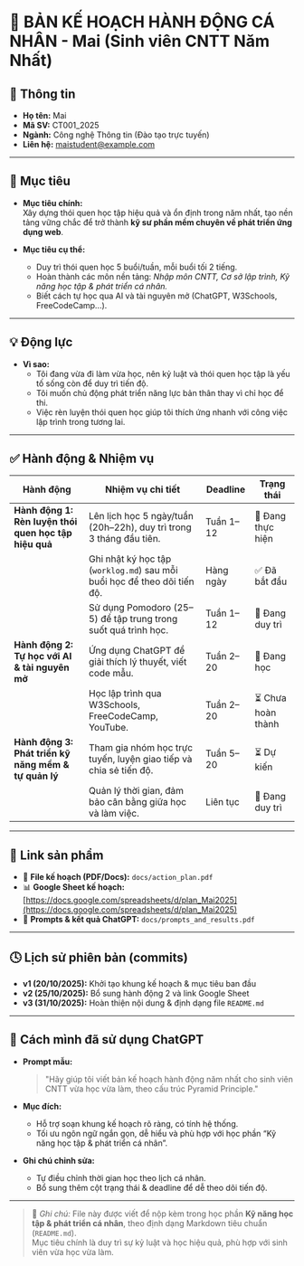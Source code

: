 # 🧭 BẢN KẾ HOẠCH HÀNH ĐỘNG CÁ NHÂN - Mai (Sinh viên CNTT Năm Nhất)

## 📌 Thông tin
- **Họ tên:** Mai  
- **Mã SV:** CT001_2025  
- **Ngành:** Công nghệ Thông tin (Đào tạo trực tuyến)  
- **Liên hệ:** maistudent@example.com  

---

## 🎯 Mục tiêu
- **Mục tiêu chính:**  
  Xây dựng thói quen học tập hiệu quả và ổn định trong năm nhất, tạo nền tảng vững chắc để trở thành **kỹ sư phần mềm chuyên về phát triển ứng dụng web**.  

- **Mục tiêu cụ thể:**  
  - Duy trì thói quen học 5 buổi/tuần, mỗi buổi tối 2 tiếng.  
  - Hoàn thành các môn nền tảng: *Nhập môn CNTT, Cơ sở lập trình, Kỹ năng học tập & phát triển cá nhân.*  
  - Biết cách tự học qua AI và tài nguyên mở (ChatGPT, W3Schools, FreeCodeCamp...).  

---

## 💡 Động lực
- **Vì sao:**  
  - Tôi đang vừa đi làm vừa học, nên kỷ luật và thói quen học tập là yếu tố sống còn để duy trì tiến độ.  
  - Tôi muốn chủ động phát triển năng lực bản thân thay vì chỉ học để thi.  
  - Việc rèn luyện thói quen học giúp tôi thích ứng nhanh với công việc lập trình trong tương lai.  

---

## ✅ Hành động & Nhiệm vụ

| Hành động | Nhiệm vụ chi tiết | Deadline | Trạng thái |
|------------|------------------|-----------|-------------|
| **Hành động 1: Rèn luyện thói quen học tập hiệu quả** | Lên lịch học 5 ngày/tuần (20h–22h), duy trì trong 3 tháng đầu tiên. | Tuần 1–12 | 🔄 Đang thực hiện |
|  | Ghi nhật ký học tập (`worklog.md`) sau mỗi buổi học để theo dõi tiến độ. | Hàng ngày | ✅ Đã bắt đầu |
|  | Sử dụng Pomodoro (25–5) để tập trung trong suốt quá trình học. | Tuần 1–12 | 🔄 Đang duy trì |
| **Hành động 2: Tự học với AI & tài nguyên mở** | Ứng dụng ChatGPT để giải thích lý thuyết, viết code mẫu. | Tuần 2–20 | 🔄 Đang học |
|  | Học lập trình qua W3Schools, FreeCodeCamp, YouTube. | Tuần 2–20 | ⏳ Chưa hoàn thành |
| **Hành động 3: Phát triển kỹ năng mềm & tự quản lý** | Tham gia nhóm học trực tuyến, luyện giao tiếp và chia sẻ tiến độ. | Tuần 5–20 | ⏳ Dự kiến |
|  | Quản lý thời gian, đảm bảo cân bằng giữa học và làm việc. | Liên tục | 🔄 Đang duy trì |

---

## 📂 Link sản phẩm
- 📄 **File kế hoạch (PDF/Docs):** `docs/action_plan.pdf`  
- 📊 **Google Sheet kế hoạch:** [https://docs.google.com/spreadsheets/d/plan_Mai2025](https://docs.google.com/spreadsheets/d/plan_Mai2025)  
- 💬 **Prompts & kết quả ChatGPT:** `docs/prompts_and_results.pdf`  

---

## 🕓 Lịch sử phiên bản (commits)
- **v1 (20/10/2025):** Khởi tạo khung kế hoạch & mục tiêu ban đầu  
- **v2 (25/10/2025):** Bổ sung hành động 2 và link Google Sheet  
- **v3 (31/10/2025):** Hoàn thiện nội dung & định dạng file `README.md`  

---

## 🤖 Cách mình đã sử dụng ChatGPT
- **Prompt mẫu:**  
  > "Hãy giúp tôi viết bản kế hoạch hành động năm nhất cho sinh viên CNTT vừa học vừa làm, theo cấu trúc Pyramid Principle."  

- **Mục đích:**  
  - Hỗ trợ soạn khung kế hoạch rõ ràng, có tính hệ thống.  
  - Tối ưu ngôn ngữ ngắn gọn, dễ hiểu và phù hợp với học phần “Kỹ năng học tập & phát triển cá nhân”.  

- **Ghi chú chỉnh sửa:**  
  - Tự điều chỉnh thời gian học theo lịch cá nhân.  
  - Bổ sung thêm cột trạng thái & deadline để dễ theo dõi tiến độ.  

---

> 📘 *Ghi chú:* File này được viết để nộp kèm trong học phần **Kỹ năng học tập & phát triển cá nhân**, theo định dạng Markdown tiêu chuẩn (`README.md`).  
> Mục tiêu chính là duy trì sự kỷ luật và học hiệu quả, phù hợp với sinh viên vừa học vừa làm.
